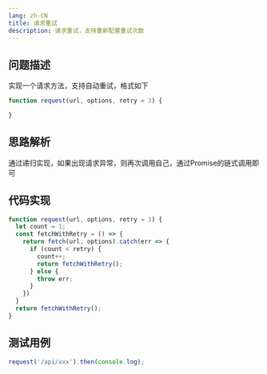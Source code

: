 ```yaml
---
lang: zh-CN
title: 请求重试
description: 请求重试，支持重新配置重试次数
---
```


## 问题描述
实现一个请求方法，支持自动重试，格式如下

```js
function request(url, options, retry = 3) {

}
```

## 思路解析
通过递归实现，如果出现请求异常，则再次调用自己，通过Promise的链式调用即可

## 代码实现
```js
function request(url, options, retry = 3) {
  let count = 1;
  const fetchWithRetry = () => {
    return fetch(url, options).catch(err => {
      if (count < retry) {
        count++;
        return fetchWithRetry();
      } else {
        throw err;
      }
    })
  }
  return fetchWithRetry();
}
```

## 测试用例
```js
request('/api/xxx').then(console.log);
```